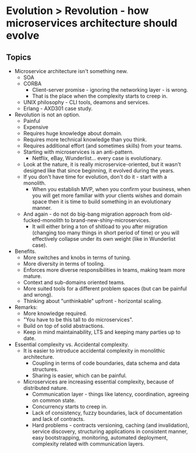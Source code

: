 # Evolution > Revolution - how microservices architecture should evolve

## Topics

- Microservice architecture isn't something new.
  - SOA
  - CORBA
    - Client-server promise - ignoring the networking layer - is wrong.
    - That is the place when the complexity starts to creep in.
  - UNIX philosophy - CLI tools, deamons and services.
  - Erlang - AXD301 case study.
- Revolution is not an option.
  - Painful
  - Expensive
  - Requires huge knowledge about domain.
  - Requires more technical knowledge than you think.
  - Requires additional effort (and sometimes skills) from your teams.
  - Starting with microservices is an anti-pattern.
    - Netflix, eBay, Wunderlist... every case is evolutionary.
  - Look at the nature, it is really microservice-oriented, but it wasn't
    designed like that since beginning, it evolved during the years.
  - If you don't have time for evolution, don't do it - start with a monolith.
    - When you establish MVP, when you confirm your business, when you will get
      more familiar with your clients wishes and domain space then it is time to
      build something in an evolutionary manner.
  - And again - do not do big-bang migration approach from old-fucked-monolith
    to brand-new-shiny-microservices.
    - It will either bring a ton of shitload to you after migration (changing
      too many things in short period of time) or you will effectively collapse
      under its own weight (like in Wunderlist case).
- Benefits.
  - More switches and knobs in terms of tuning.
  - More diversity in terms of tooling.
  - Enforces more diverse responsibilities in teams, making team more mature.
  - Context and sub-domains oriented teams.
  - More suited tools for a different problem spaces (but can be painful and wrong).
  - Thinking about "unthinkable" upfront - horizontal scaling.
- Remarks:
  - More knowledge required.
  - "You have to be this tall to do microservices".
  - Build on top of solid abstractions.
  - Keep in mind maintainability, LTS and keeping many parties up to date.
- Essential complexity vs. Accidental complexity.
  - It is easier to introduce accidental complexity in monolithic architecture.
    - Coupling in terms of code boundaries, data schema and data structures.
    - Sharing is easier, which can be painful.
  - Microservices are increasing essential complexity, because of distributed nature.
    - Communication layer - things like latency, coordination, agreeing on common state.
    - Concurrency starts to creep in.
    - Lack of consistency, fuzzy boundaries, lack of documentation and lack of contracts.
    - Hard problems - contracts versioning, caching (and invalidation), service
      discovery, structuring applications in consistent manner, easy
      bootstrapping, monitoring, automated deployment, complexity related with
      communication layers.
